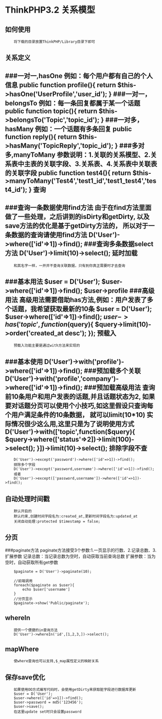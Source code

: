 ThinkPHP3.2 关系模型
================================
如何使用
----------------------------------------
        将下载的目录放置ThinkPHP/Library目录下即可
关系定义
---------------------------------
###一对一,hasOne
        例如：每个用户都有自己的个人信息
        public function profile(){
            return $this->hasOne('UserProfile','user_id');
        }
###一对一，belongsTo
        例如：每一条回复都属于某一个话题
        public function topic(){
            return $this->belongsTo('Topic','topic_id');
        }
###一对多，hasMany
        例如：一个话题有多条回复
        public function reply(){
            return $this->hasMany('TopicReply','topic_id');
        }
###多对多,manyToMany
        参数说明：1.关联的关系模型、2.关系表中主表的关联字段、3.关系表、4.关系表中关联表的关联字段
        public function test4(){
            return $this->manyToMany('Test4','test1_id','test1_test4','test4_id');
        }
查询
--------------------------------------------------------
###查询一条数据使用find方法
        由于在find方法里面做了一些处理，之后讲到的isDirty和getDirty,
        以及save方法的优化是基于getDirty方法的，
        所以对于一条数据的查询请使用find方法
        D('User')->where(['id'=>1])->find();
###查询多条数据select方法
        D('User')->limit(10)->select();
延时加载
-----------------------------------------------
        和其名字一样，一开并不查询关联数据，只有到你真正需要时才去查询
###基本用法
        $user = D('User');
        $user->where(['id'=>1])->find();
        $user->profile
###高级用法
        高级用法需要借助has方法,例如：用户发表了多个话题，我希望获取最新的10条
        $user = D('User');
        $user->where(['id'=>1])->find();
        $user->has('topic',function($query){
            $query->limit(10)->order('created_at desc');
        });
预载入
-------------------------------------------------
        预载入功能主要是通过with方法来实现的
###基本使用
        D('User')->with('profile')->where(['id'=>1])->find();
###预加载多个关联
        D('User')->with('profile','company')->where(['id'=>1])->find();
###预加载高级用法
        查询前10条用户和用户发表的话题,并且话题状态为2,
        如果要对话题分页可以使用个小技巧,如这里假设只查询每个用户满足条件的10条数据，
        就可以limit(10*10)
        实际情况很少这么用,这里只是为了说明使用方式
        D('User')->with(['topic',function($query){
            $query->where(['status'=>2])->limit(100)->select();
        }])->limit(10)->select();
排除字段不查
-----------------------------------------------
        D('User')->except('password')->where(['id'=>1])->find();
        排除多个字段
        D('User')->except('password,username')->where(['id'=>1])->find();
        或者
        D('User')->except(['password,username'])->where(['id'=>1])->find();
自动处理时间戳
--------------------------------------------------
        默认开启的
        默认约束,创建时间字段名为:created_at,更新时间字段名为:updated_at
        关闭自动处理:protected $timestamp = false;
分页
--------------------------------------------------
###paginate方法
        paginate方法接受3个参数:1.一页显示的行数、2.记录总数、3.扩展参数
        记录总数：当记录总数为空时，自动获取当前查询总数
        扩展参数：当为空时，自动获取所有get参数

        $paginate = D('User')->paginate(10);

        //前端调用
        foreach($paginate as $user){
            echo $user['username']
        }
        //分页显示
        $paginate->show('Public/paginate');
whereIn
-----------------------------------------------------
        提供一个便捷的in查询方法
        D('User')->whereIn('id',[1,2,3,])->select();
mapWhere
-----------------------------------------------------
        使where查询也可以支持,$_map属性定义的映射关系
保存save优化
-----------------------------------------------------
        如果使用OO方式编写代码时，会使用getDirty来获取脏字段进行数据库更新
        $user = D('User');
        $user->where(['id'=>1])->find();
        $user->password = md5('123456');
        $user->save();
        在这里update set时只会设置password





